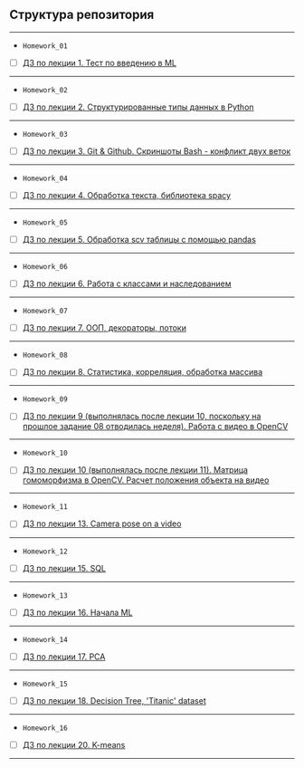 ## Структура репозитория
<hr>

- `Homework_01`
- [ ] [ДЗ по лекции 1. Тест по введению в ML](Homework_01)
<hr>

- `Homework_02`
- [ ] [ДЗ по лекции 2. Структурированные типы данных в Python](Homework_02)
<hr>

- `Homework_03`
- [ ] [ДЗ по лекции 3. Git & Github. Скриншоты Bash - конфликт двух веток](Homework_03)
<hr>

- `Homework_04`
- [ ] [ДЗ по лекции 4. Обработка текста, библиотека spacy](Homework_04)
<hr>

- `Homework_05`
- [ ] [ДЗ по лекции 5. Обработка scv таблицы с помощью pandas](Homework_05)
<hr>

- `Homework_06`
- [ ] [ДЗ по лекции 6. Работа с классами и наследованием](Homework_06)
<hr>

- `Homework_07`
- [ ] [ДЗ по лекции 7. ООП, декораторы, потоки](Homework_07)
<hr>

- `Homework_08`
- [ ] [ДЗ по лекции 8. Статистика, корреляция, обработка массива](Homework_08)
<hr>

- `Homework_09`
- [ ] [ДЗ по лекции 9 (выполнялась после лекции 10, поскольку на прошлое задание 08 отводилась неделя). Работа с видео в OpenCV](Homework_09)
<hr>

- `Homework_10`
- [ ] [ДЗ по лекции 10 (выполнялась после лекции 11). Матрица гомоморфизма в OpenCV. Расчет положения объекта на видео](Homework_10)
<hr>

- `Homework_11`
- [ ] [ДЗ по лекции 13. Camera pose on a video](Homework_11)
<hr>

- `Homework_12`
- [ ] [ДЗ по лекции 15. SQL](Homework_12)
<hr>

- `Homework_13`
- [ ] [ДЗ по лекции 16. Начала ML](Homework_13)
<hr>

- `Homework_14`
- [ ] [ДЗ по лекции 17. PCA](Homework_14)
<hr>

- `Homework_15`
- [ ] [ДЗ по лекции 18. Decision Tree, 'Titanic' dataset](Homework_15)
<hr>

- `Homework_16`
- [ ] [ДЗ по лекции 20. K-means](Homework_16)
<hr>
